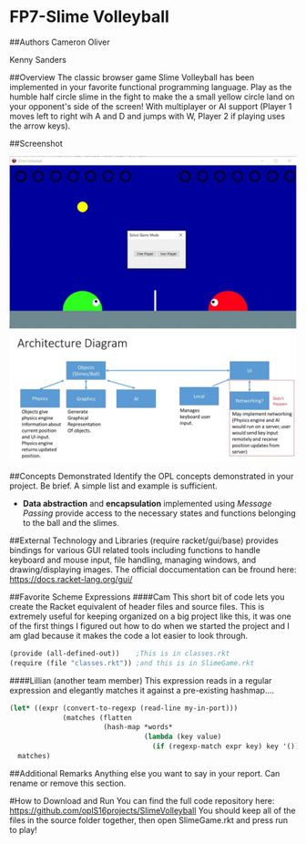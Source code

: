 # FP7-Slime Volleyball

##Authors
Cameron Oliver

Kenny Sanders

##Overview
The classic browser game Slime Volleyball has been implemented in your favorite functional programming language.  Play as the humble half circle slime in the fight to make the a small yellow circle land on your opponent's side of the screen!  With multiplayer or AI support (Player 1 moves left to right wih A and D and jumps with W, Player 2 if playing uses the arrow keys).

##Screenshot

![alt tag](https://raw.githubusercontent.com/oplS16projects/SlimeVolleyball/master/Gamplay.jpg)
![alt tag](https://raw.githubusercontent.com/oplS16projects/SlimeVolleyball/master/Final_Architecture.jpg)

##Concepts Demonstrated
Identify the OPL concepts demonstrated in your project. Be brief. A simple list and example is sufficient. 
* **Data abstraction** and **encapsulation** implemented using *Message Passing* provide access to the necessary states and functions belonging to the ball and the slimes.


##External Technology and Libraries
(require racket/gui/base) provides bindings for various GUI related tools including functions to handle keyboard and mouse input, file handling, managing windows, and drawing/displaying images.  The official doccumentation can be fround here: https://docs.racket-lang.org/gui/

##Favorite Scheme Expressions
####Cam
This short bit of code lets you create the Racket equivalent of header files and source files.  This is extremely useful for
keeping organized on a big project like this, it was one of the first things I figured out how to do when we started the project
and I am glad because it makes the code a lot easier to look through.
```scheme
(provide (all-defined-out))    ;This is in classes.rkt
(require (file "classes.rkt")) ;and this is in SlimeGame.rkt
```
####Lillian (another team member)
This expression reads in a regular expression and elegantly matches it against a pre-existing hashmap....
```scheme
(let* ((expr (convert-to-regexp (read-line my-in-port)))
             (matches (flatten
                       (hash-map *words*
                                 (lambda (key value)
                                   (if (regexp-match expr key) key '()))))))
  matches)
```

##Additional Remarks
Anything else you want to say in your report. Can rename or remove this section.

#How to Download and Run
You can find the full code repository here:
https://github.com/oplS16projects/SlimeVolleyball
You should keep all of the files in the source folder together, then open SlimeGame.rkt and press run to play!

